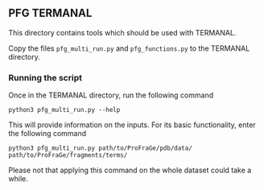 ## PFG TERMANAL

This directory contains tools which should be used with TERMANAL.

Copy the files `pfg_multi_run.py` and `pfg_functions.py` to the TERMANAL directory.

### Running the script

Once in the TERMANAL directory, run the following command

```
python3 pfg_multi_run.py --help
```

This will provide information on the inputs. For its basic functionality, enter the following command

```
python3 pfg_multi_run.py path/to/ProFraGe/pdb/data/ path/to/ProFraGe/fragments/terms/
```

Please not that applying this command on the whole dataset could take a while.
